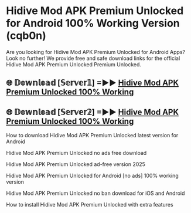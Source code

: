 # Hidive Mod APK Premium Unlocked for Android 100% Working Version (cqb0n)

Are you looking for Hidive Mod APK Premium Unlocked for Android Apps? Look no further! We provide free and safe download links for the official Hidive Mod APK Premium Unlocked Premium Unlocked.

## 🌐 𝔻𝕠𝕨𝕟𝕝𝕠𝕒𝕕 [𝕊𝕖𝕣𝕧𝕖𝕣𝟙] =►► [Hidive Mod APK Premium Unlocked 100% Working](https://modyoloo.pages.dev?q=Hidive+Mod+APK+Premium+Unlocked)

## 🌐 𝔻𝕠𝕨𝕟𝕝𝕠𝕒𝕕 [𝕊𝕖𝕣𝕧𝕖𝕣𝟚] =►► [Hidive Mod APK Premium Unlocked 100% Working](https://modyoloo.pages.dev?q=Hidive+Mod+APK+Premium+Unlocked)

How to download Hidive Mod APK Premium Unlocked latest version for Android

Hidive Mod APK Premium Unlocked no ads free download

Hidive Mod APK Premium Unlocked ad-free version 2025

Hidive Mod APK Premium Unlocked for Android [no ads] 100% working version

Hidive Mod APK Premium Unlocked no ban download for iOS and Android

How to install Hidive Mod APK Premium Unlocked with extra features